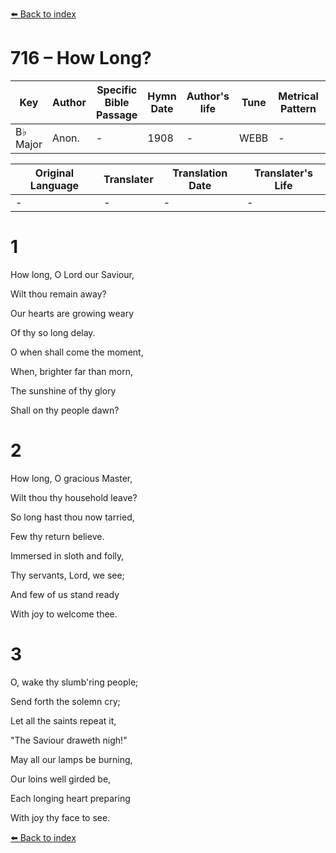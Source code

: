 [⬅️ Back to index](../README.md)

# 716 – How Long?

Key | Author   | Specific Bible Passage     |Hymn Date |Author's life |Tune |Metrical Pattern   |Composer/Source
-- | --------- | ---------------------------|----------|--------------|-----|-------------------|-------------  
B♭ Major |Anon. |- |1908 |- |WEBB |- |Webb

Original Language | Translater | Translation Date   | Translater's Life  
----------------- | --------- | --------------------|-------------     
\- |- |- |-




# 1

How long, O Lord our Saviour,

Wilt thou remain away?

Our hearts are growing weary

Of thy so long delay.

O when shall come the moment,

When, brighter far than morn,

The sunshine of thy glory

Shall on thy people dawn?



# 2

How long, O gracious Master,

Wilt thou thy household leave?

So long hast thou now tarried,

Few thy return believe.

Immersed in sloth and folly,

Thy servants, Lord, we see;

And few of us stand ready

With joy to welcome thee.



# 3

O, wake thy slumb'ring people;

Send forth the solemn cry;

Let all the saints repeat it,

"The Saviour draweth nigh!"

May all our lamps be burning,

Our loins well girded be,

Each longing heart preparing

With joy thy face to see.



[⬅️ Back to index](../README.md)
